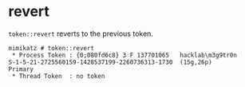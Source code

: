 # revert

`token::revert` reverts to the previous token.

```
mimikatz # token::revert
 * Process Token : {0;080fd6c8} 3 F 137701065   hacklab\m3g9tr0n        S-1-5-21-2725560159-1428537199-2260736313-1730  (15g,26p)       Primary
 * Thread Token  : no token
```

